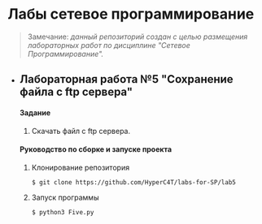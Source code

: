# Лабы сетевое программирование
 > Замечание: *данный репозиторий создан с целью  размещения лабораторных работ по дисциплине "Сетевое Программирование".*
+ ## Лабораторная работа №5 "Сохранение файла с ftp сервера"
	#### **Задание**
	1. Скачать файл с ftp сервера.
	#### **Руководство по сборке и запуске проекта**
	1. Клонирование репозитория
		```
		$ git clone https://github.com/HyperC4T/labs-for-SP/lab5
		```
	2. Запуск программы
		```
		$ python3 Five.py
		```

